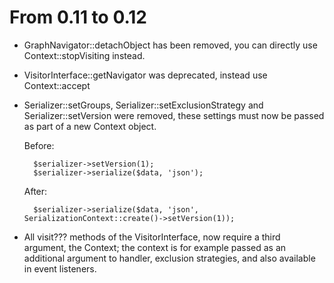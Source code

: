 From 0.11 to 0.12
=================

- GraphNavigator::detachObject has been removed, you can directly use Context::stopVisiting instead.
- VisitorInterface::getNavigator was deprecated, instead use Context::accept
- Serializer::setGroups, Serializer::setExclusionStrategy and Serializer::setVersion were removed, these settings must
  now be passed as part of a new Context object.

    Before:

        $serializer->setVersion(1);
        $serializer->serialize($data, 'json');

    After:

        $serializer->serialize($data, 'json', SerializationContext::create()->setVersion(1));

- All visit??? methods of the VisitorInterface, now require a third argument, the Context; the context is for example
  passed as an additional argument to handler, exclusion strategies, and also available in event listeners.
